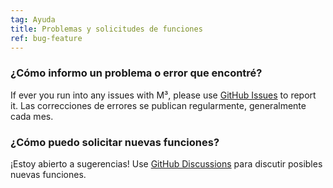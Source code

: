 ```yaml
---
tag: Ayuda
title: Problemas y solicitudes de funciones
ref: bug-feature
---
```


### ¿Cómo informo un problema o error que encontré?

If ever you run into any issues with M³, please use [GitHub Issues]({{site.github}}/issues) to report it. Las correcciones de errores se publican regularmente, generalmente cada mes.

### ¿Cómo puedo solicitar nuevas funciones?

¡Estoy abierto a sugerencias! Use [GitHub Discussions]({{site.github}}/discussions) para discutir posibles nuevas funciones.

